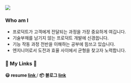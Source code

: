 <a href="https://github.com/ppamppamman">
  <img src="https://capsule-render.vercel.app/api?type=waving&color=auto&height=250&section=header&text=빰빰&fontSize=70&fontAlignY=30&fontAlign=85&desc=Lovin'%20in%20JavaScript🙂%20%Interested%20in%20React.js,%20Three.js,%20TypeScript🙃&descAlign=40" />
</a>

### **Who am I**

- 프로덕트가 고객에게 전달되는 과정을 가장 중요하게 여깁니다.
- 기술부채를 남기지 않는 프로덕트 개발에 신경씁니다.
- 기능 작동 과정 전반을 이해하는 공부에 힘쓰고 있습니다.
- 엔지니어로서 도전과 효율 사이에서 균형을 찾고자 노력합니다.

<h3> 🚀   My Links 🚀  </h3>
<b> 😃 resume <a href="http://52.231.92.197/" target="_blank"> link </a></b> / <b> 📦 블로그 <a href="https://ppamppam-blog.vercel.app/" target="_blank"> link </a></b>
